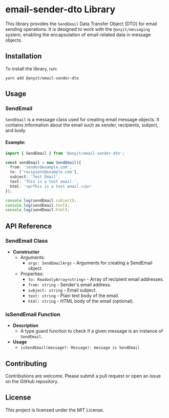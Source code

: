 # email-sender-dto Library

This library provides the `SendEmail` Data Transfer Object (DTO) for email sending operations. It is designed to work 
with the `@anyit/messaging` system, enabling the encapsulation of email-related data in message objects.

## Installation

To install the library, run:

```shell
yarn add @anyit/email-sender-dto
```

## Usage

### SendEmail

`SendEmail` is a message class used for creating email message objects. It contains information about the email such as
sender, recipients, subject, and body.

#### Example:

```typescript
import { SendEmail } from '@anyit/email-sender-dto';

const sendEmail = new SendEmail({
  from: 'sender@example.com',
  to: ['recipient@example.com'],
  subject: 'Test Email',
  text: 'This is a test email.',
  html: '<p>This is a test email.</p>'
});

console.log(sendEmail.subject);
console.log(sendEmail.text);
console.log(sendEmail.html);
```

## API Reference

### SendEmail Class

- **Constructor**
    - Arguments:
        - `args: SendEmailArgs` - Arguments for creating a SendEmail object.
    - Properties:
        - `to: ReadonlyArray<string>` - Array of recipient email addresses.
        - `from: string` - Sender's email address.
        - `subject: string` - Email subject.
        - `text: string` - Plain text body of the email.
        - `html: string` - HTML body of the email (optional).

### isSendEmail Function

- **Description**
    - A type guard function to check if a given message is an instance of `SendEmail`.
- **Usage**
    - `isSendEmail(message?: Message): message is SendEmail`

## Contributing

Contributions are welcome. Please submit a pull request or open an issue on the GitHub repository.

## License

This project is licensed under the MIT License.

